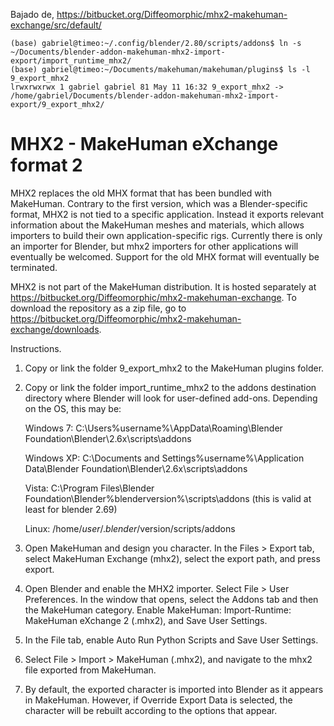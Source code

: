 
Bajado de,
https://bitbucket.org/Diffeomorphic/mhx2-makehuman-exchange/src/default/

    (base) gabriel@timeo:~/.config/blender/2.80/scripts/addons$ ln -s ~/Documents/blender-addon-makehuman-mhx2-import-export/import_runtime_mhx2/
    (base) gabriel@timeo:~/Documents/makehuman/makehuman/plugins$ ls -l 9_export_mhx2
    lrwxrwxrwx 1 gabriel gabriel 81 May 11 16:32 9_export_mhx2 -> /home/gabriel/Documents/blender-addon-makehuman-mhx2-import-export/9_export_mhx2/


# MHX2 - MakeHuman eXchange format 2

MHX2 replaces the old MHX format that has been bundled with MakeHuman. Contrary to the first version, which was a Blender-specific format, MHX2 is not tied to a specific application. Instead it exports relevant information about the MakeHuman meshes and materials, which allows importers to build their own application-specific rigs. Currently there is only an importer for Blender, but mhx2 importers for other applications will eventually be welcomed. Support for the old MHX format will eventually be terminated.

MHX2 is not part of the MakeHuman distribution. It is hosted separately at https://bitbucket.org/Diffeomorphic/mhx2-makehuman-exchange. To download the repository as a zip file, go to https://bitbucket.org/Diffeomorphic/mhx2-makehuman-exchange/downloads.

Instructions.

1. Copy or link the folder 9_export_mhx2 to the MakeHuman plugins folder.


2. Copy or link the folder import_runtime_mhx2 to the addons destination directory where Blender will look for user-defined add-ons. Depending on the OS, this may be:

    Windows 7: C:\Users\%username%\AppData\Roaming\Blender Foundation\Blender\2.6x\scripts\addons

    Windows XP: C:\Documents and Settings\%username%\Application Data\Blender Foundation\Blender\2.6x\scripts\addons

    Vista: C:\Program Files\Blender Foundation\Blender\%blenderversion%\scripts\addons (this is valid at least for blender 2.69)

    Linux: /home/$user/.blender/$version/scripts/addons


3. Open MakeHuman and design you character. In the Files > Export tab, select MakeHuman Exchange (mhx2), select the export path, and press export.

4. Open Blender and enable the MHX2 importer. Select File > User Preferences. In the window that opens, select the Addons tab and then the MakeHuman category. Enable MakeHuman: Import-Runtime: MakeHuman eXchange 2 (.mhx2), and Save User Settings.

5. In the File tab, enable Auto Run Python Scripts and Save User Settings.

6. Select File > Import > MakeHuman (.mhx2), and navigate to the mhx2 file exported from MakeHuman.

7. By default, the exported character is imported into Blender as it appears in MakeHuman. However, if Override Export Data is selected, the character will be rebuilt according to the options that appear.
